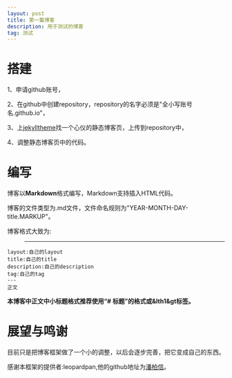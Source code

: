 ```yaml
---
layout: post
title: 第一篇博客
description: 用于测试的博客
tag: 测试
---
```


# 搭建

1、申请github账号，

2、在github中创建repository，repository的名字必须是"全小写账号名.github.io"，

3、上[jekylltheme](https://jekyllthemes.org)找一个心仪的静态博客页，上传到repository中，

4、调整静态博客页中的代码。

# 编写

博客以**Markdown**格式编写，Markdown支持插入HTML代码。

博客的文件类型为.md文件，文件命名规则为"YEAR-MONTH-DAY-title.MARKUP"。

博客格式大致为:
>	---
	layout:自己的layout
	title:自己的title
	description:自己的description
	tag:自己的tag
	---
	正文

**本博客中正文中小标题格式推荐使用“# 标题”的格式或&lth1&gt标签。**

# 展望与鸣谢

目前只是把博客框架做了一个小的调整，以后会逐步完善，把它变成自己的东西。

感谢本框架的提供者:leopardpan,他的github地址为[潘柏信](https://github.com/leopardpan/)。
